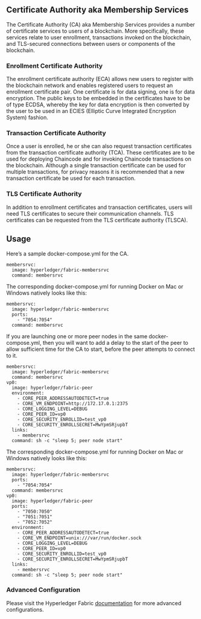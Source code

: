 ## Certificate Authority aka Membership Services

The Certificate Authority (CA) aka Membership Services provides a number of certificate services to users of a blockchain. More specifically, these services relate to user enrollment, transactions invoked on the blockchain, and TLS-secured connections between users or components of the blockchain.

### Enrollment Certificate Authority

The enrollment certificate authority (ECA) allows new users to register with the blockchain network and enables registered users to request an enrollment certificate pair. One certificate is for data signing, one is for data encryption. The public keys to be embedded in the certificates have to be of type ECDSA, whereby the key for data encryption is then converted by the user to be used in an ECIES (Elliptic Curve Integrated Encryption System) fashion.

### Transaction Certificate Authority

Once a user is enrolled, he or she can also request transaction certificates from the transaction certificate authority (TCA). These certificates are to be used for deploying Chaincode and for invoking Chaincode transactions on the blockchain. Although a single transaction certificate can be used for multiple transactions, for privacy reasons it is recommended that a new transaction certificate be used for each transaction.

### TLS Certificate Authority

In addition to enrollment certificates and transaction certificates, users will need TLS certificates to secure their communication channels. TLS certificates can be requested from the TLS certificate authority (TLSCA).

## Usage

Here’s a sample docker-compose.yml for the CA.

```
membersrvc:
  image: hyperledger/fabric-membersrvc
  command: membersrvc
```

The corresponding docker-compose.yml for running Docker on Mac or Windows natively looks like this:

```
membersrvc:
  image: hyperledger/fabric-membersrvc
  ports:
    - "7054:7054"
  command: membersrvc
```

If you are launching one or more peer nodes in the same docker-compose.yml, then you will want to add a delay to the start of the peer to allow sufficient time for the CA to start, before the peer attempts to connect to it.

```
membersrvc:
  image: hyperledger/fabric-membersrvc
  command: membersrvc
vp0:
  image: hyperledger/fabric-peer
  environment:
    - CORE_PEER_ADDRESSAUTODETECT=true
    - CORE_VM_ENDPOINT=http://172.17.0.1:2375
    - CORE_LOGGING_LEVEL=DEBUG
    - CORE_PEER_ID=vp0
    - CORE_SECURITY_ENROLLID=test_vp0
    - CORE_SECURITY_ENROLLSECRET=MwYpmSRjupbT
  links:
    - membersrvc
  command: sh -c "sleep 5; peer node start"
```

The corresponding docker-compose.yml for running Docker on Mac or Windows natively looks like this:

```
membersrvc:
  image: hyperledger/fabric-membersrvc
  ports:
    - "7054:7054"
  command: membersrvc
vp0:
  image: hyperledger/fabric-peer
  ports:
    - "7050:7050"
    - "7051:7051"
    - "7052:7052"
  environment:
    - CORE_PEER_ADDRESSAUTODETECT=true
    - CORE_VM_ENDPOINT=unix:///var/run/docker.sock
    - CORE_LOGGING_LEVEL=DEBUG
    - CORE_PEER_ID=vp0
    - CORE_SECURITY_ENROLLID=test_vp0
    - CORE_SECURITY_ENROLLSECRET=MwYpmSRjupbT
  links:
    - membersrvc
  command: sh -c "sleep 5; peer node start"
```

### Advanced Configuration

Please visit the Hyperledger Fabric [documentation](http://hyperledger-fabric.readthedocs.io/en/latest/Setup/ca-setup/) for more advanced configurations.
